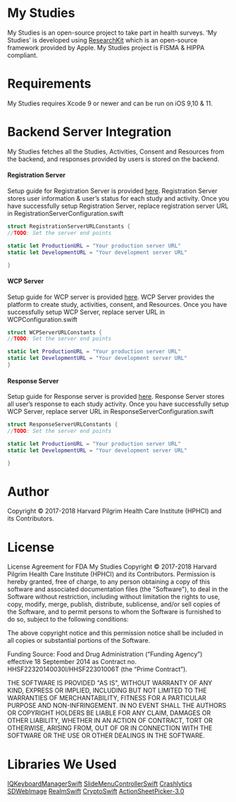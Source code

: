 # My Studies
My Studies is an open-source project to take part in health surveys. ‘My Studies’ is developed using [ResearchKit](https://github.com/ResearchKit/ResearchKit#charts) which is an open-source framework provided by Apple.
My Studies project is FISMA & HIPPA compliant.
# Requirements
My Studies requires Xcode 9 or newer and can be run on iOS 9,10 & 11.
# Backend Server Integration
My Studies fetches all the Studies, Activities, Consent and Resources from the backend, and responses provided by users is stored on the backend.
#### Registration Server
Setup guide for Registration Server is provided [here]().
Registration Server stores user information & user’s status for each study and activity.
Once you have successfully setup Registration Server, replace registration server URL in RegistrationServerConfiguration.swift
```swift
struct RegistrationServerURLConstants {
//TODO: Set the server end points

static let ProductionURL = "Your production server URL"
static let DevelopmentURL = "Your development server URL"

}
```

#### WCP Server
Setup guide for WCP server is provided [here]().
WCP Server provides the platform to create study, activities, consent, and Resources.
Once you have successfully setup WCP Server, replace server URL in WCPConfiguration.swift
```swift
struct WCPServerURLConstants {
//TODO: Set the server end points

static let ProductionURL = "Your production server URL"
static let DevelopmentURL = "Your development server URL"
}
```
#### Response Server
Setup guide for Response server is provided [here]().
Response Server stores all user’s response to each study activity.
Once you have successfully setup WCP Server, replace server URL in ResponseServerConfiguration.swift
```swift
struct ResponseServerURLConstants {
//TODO: Set the server end points

static let ProductionURL = "Your production server URL"
static let DevelopmentURL = "Your development server URL"

}
```

# Author
Copyright © 2017-2018 Harvard Pilgrim Health Care Institute (HPHCI) and its Contributors.

# License
License Agreement for FDA My Studies
Copyright © 2017-2018 Harvard Pilgrim Health Care Institute (HPHCI) and its Contributors.
Permission is hereby granted, free of charge, to any person obtaining a copy of this software and
associated documentation files (the "Software"), to deal in the Software without restriction, including
without limitation the rights to use, copy, modify, merge, publish, distribute, sublicense, and/or sell copies
of the Software, and to permit persons to whom the Software is furnished to do so, subject to the
following conditions:

The above copyright notice and this permission notice shall be included in all copies or substantial
portions of the Software.

Funding Source: Food and Drug Administration (“Funding Agency”) effective 18 September 2014 as Contract no. HHSF22320140030I/HHSF22301006T (the “Prime Contract”).

THE SOFTWARE IS PROVIDED "AS IS", WITHOUT WARRANTY OF ANY KIND, EXPRESS OR
IMPLIED, INCLUDING BUT NOT LIMITED TO THE WARRANTIES OF MERCHANTABILITY,
FITNESS FOR A PARTICULAR PURPOSE AND NON-INFRINGEMENT. IN NO EVENT SHALL
THE AUTHORS OR COPYRIGHT HOLDERS BE LIABLE FOR ANY CLAIM, DAMAGES OR
OTHER LIABILITY, WHETHER IN AN ACTION OF CONTRACT, TORT OR OTHERWISE,
ARISING FROM, OUT OF OR IN CONNECTION WITH THE SOFTWARE OR THE USE OR
OTHER DEALINGS IN THE SOFTWARE.

# Libraries We Used
[IQKeyboardManagerSwift](https://github.com/hackiftekhar/IQKeyboardManager)
[SlideMenuControllerSwift](https://github.com/dekatotoro/SlideMenuControllerSwift)
[Crashlytics](https://cocoapods.org/pods/Crashlytics)
[SDWebImage](https://github.com/rs/SDWebImage)
[RealmSwift](https://github.com/realm/realm-cocoa)
[CryptoSwift](https://github.com/krzyzanowskim/CryptoSwift)
[ActionSheetPicker-3.0](https://github.com/skywinder/ActionSheetPicker-3.0)
